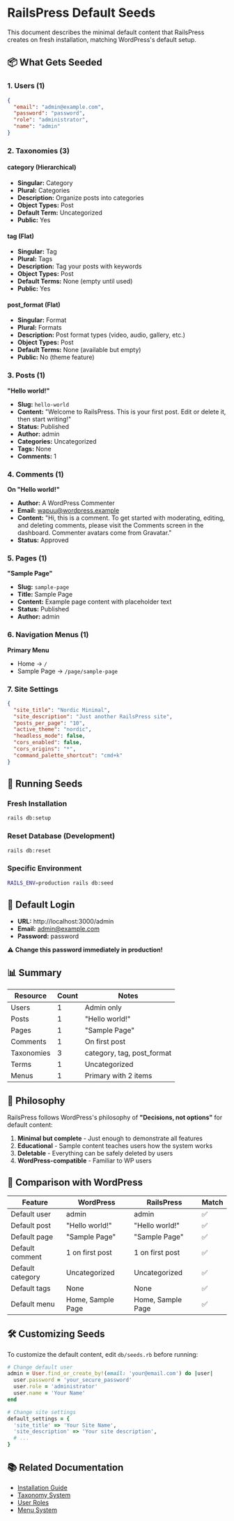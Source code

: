 # RailsPress Default Seeds

This document describes the minimal default content that RailsPress creates on fresh installation, matching WordPress's default setup.

## 📦 What Gets Seeded

### 1. Users (1)
```json
{
  "email": "admin@example.com",
  "password": "password",
  "role": "administrator",
  "name": "admin"
}
```

### 2. Taxonomies (3)

#### category (Hierarchical)
- **Singular:** Category
- **Plural:** Categories
- **Description:** Organize posts into categories
- **Object Types:** Post
- **Default Term:** Uncategorized
- **Public:** Yes

#### tag (Flat)
- **Singular:** Tag
- **Plural:** Tags
- **Description:** Tag your posts with keywords
- **Object Types:** Post
- **Default Terms:** None (empty until used)
- **Public:** Yes

#### post_format (Flat)
- **Singular:** Format
- **Plural:** Formats
- **Description:** Post format types (video, audio, gallery, etc.)
- **Object Types:** Post
- **Default Terms:** None (available but empty)
- **Public:** No (theme feature)

### 3. Posts (1)

**"Hello world!"**
- **Slug:** `hello-world`
- **Content:** "Welcome to RailsPress. This is your first post. Edit or delete it, then start writing!"
- **Status:** Published
- **Author:** admin
- **Categories:** Uncategorized
- **Tags:** None
- **Comments:** 1

### 4. Comments (1)

**On "Hello world!"**
- **Author:** A WordPress Commenter
- **Email:** wapuu@wordpress.example
- **Content:** "Hi, this is a comment. To get started with moderating, editing, and deleting comments, please visit the Comments screen in the dashboard. Commenter avatars come from Gravatar."
- **Status:** Approved

### 5. Pages (1)

**"Sample Page"**
- **Slug:** `sample-page`
- **Title:** Sample Page
- **Content:** Example page content with placeholder text
- **Status:** Published
- **Author:** admin

### 6. Navigation Menus (1)

**Primary Menu**
- Home → `/`
- Sample Page → `/page/sample-page`

### 7. Site Settings

```json
{
  "site_title": "Nordic Minimal",
  "site_description": "Just another RailsPress site",
  "posts_per_page": "10",
  "active_theme": "nordic",
  "headless_mode": false,
  "cors_enabled": false,
  "cors_origins": "*",
  "command_palette_shortcut": "cmd+k"
}
```

## 🚀 Running Seeds

### Fresh Installation
```bash
rails db:setup
```

### Reset Database (Development)
```bash
rails db:reset
```

### Specific Environment
```bash
RAILS_ENV=production rails db:seed
```

## 🔐 Default Login

- **URL:** http://localhost:3000/admin
- **Email:** admin@example.com
- **Password:** password

⚠️ **Change this password immediately in production!**

## 📊 Summary

| Resource | Count | Notes |
|----------|-------|-------|
| Users | 1 | Admin only |
| Posts | 1 | "Hello world!" |
| Pages | 1 | "Sample Page" |
| Comments | 1 | On first post |
| Taxonomies | 3 | category, tag, post_format |
| Terms | 1 | Uncategorized |
| Menus | 1 | Primary with 2 items |

## 🎯 Philosophy

RailsPress follows WordPress's philosophy of **"Decisions, not options"** for default content:

1. **Minimal but complete** - Just enough to demonstrate all features
2. **Educational** - Sample content teaches users how the system works
3. **Deletable** - Everything can be safely deleted by users
4. **WordPress-compatible** - Familiar to WP users

## 🔄 Comparison with WordPress

| Feature | WordPress | RailsPress | Match |
|---------|-----------|------------|-------|
| Default user | admin | admin | ✅ |
| Default post | "Hello world!" | "Hello world!" | ✅ |
| Default page | "Sample Page" | "Sample Page" | ✅ |
| Default comment | 1 on first post | 1 on first post | ✅ |
| Default category | Uncategorized | Uncategorized | ✅ |
| Default tags | None | None | ✅ |
| Default menu | Home, Sample Page | Home, Sample Page | ✅ |

## 🛠️ Customizing Seeds

To customize the default content, edit `db/seeds.rb` before running:

```ruby
# Change default user
admin = User.find_or_create_by!(email: 'your@email.com') do |user|
  user.password = 'your_secure_password'
  user.role = 'administrator'
  user.name = 'Your Name'
end

# Change site settings
default_settings = {
  'site_title' => 'Your Site Name',
  'site_description' => 'Your site description',
  # ...
}
```

## 📚 Related Documentation

- [Installation Guide](./INSTALLATION.md)
- [Taxonomy System](../features/taxonomy-system.md)
- [User Roles](../features/user-roles.md)
- [Menu System](../features/menu-system.md)

